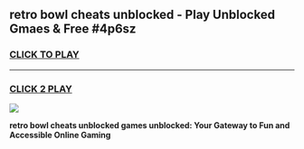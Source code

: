 
## retro bowl cheats unblocked - Play Unblocked Gmaes & Free #4p6sz
<h3>
<a href="https://news.freeplayer.one?title=retro_bowl_cheats_unblocked&ref=26F">CLICK TO PLAY</a></h3>
<hr>

<h3>
<a href="https://news.freeplayer.one?title=retro_bowl_cheats_unblocked&ref=26F">CLICK 2 PLAY</a>
  
</h3>

<a href="https://news.freeplayer.one?title=retro_bowl_cheats_unblocked&ref=26F/"><img src="https://clearcache.store/games.png"></a>


**retro bowl cheats unblocked games unblocked: Your Gateway to Fun and Accessible Online Gaming**
